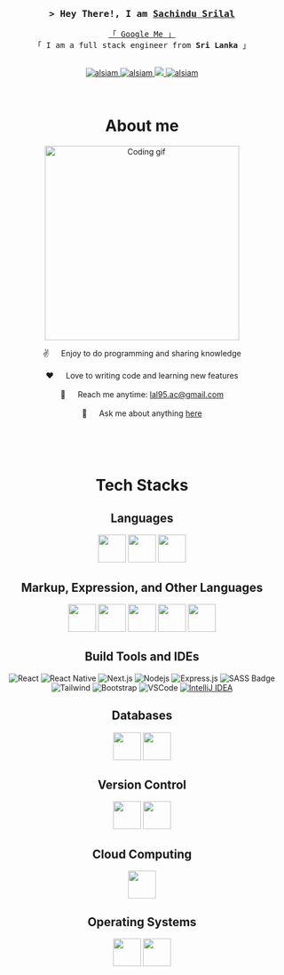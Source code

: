 <!--
<h2 align="center">
  Welcome to Al Siam World!
  <img src="https://media.giphy.com/media/hvRJCLFzcasrR4ia7z/giphy.gif" width="28">
</h2>
-->

<!--
<p align="center">
  <a href="https://github.com/alsiam"><img src="https://readme-typing-svg.herokuapp.com/?lines=Self%20Taught%20Programmer;Front%20End%20Developer;1.5%2B%20years%20of%20coding%20experience;Always%20learning%20new%20things&center=true&width=380&height=45"></a>
</p>

 -->


<!-- Intro  -->
<h3 align="center">
        <samp>&gt; Hey There!, I am
                <b><a target="_blank" href="https://alsiam.com">Sachindu Srilal</a></b>
        </samp>
</h3>


<p align="center"> 
  <samp>
    <a href="#">「 Google Me 」</a>
    <br>
    「 I am a full stack engineer from <b>Sri Lanka</b> 」
    <br>
    <br>
  </samp>
</p>

<p align="center">
 <a href="#" target="blank">
  <img src="https://img.shields.io/badge/Website-DC143C?style=for-the-badge&logo=medium&logoColor=white" alt="alsiam" />
 </a>
 <a href="https://www.linkedin.com/in/sachindu-srilal-316716180/" target="_blank">
  <img src="https://img.shields.io/badge/LinkedIn-0077B5?style=for-the-badge&logo=linkedin&logoColor=white" alt="alsiam"/>
 </a>
 <a href="https://twitter.com/SachinduSrilal" target="_blank">
  <img src="https://img.shields.io/badge/Twitter-1DA1F2?style=for-the-badge&logo=twitter&logoColor=white" />
 </a>
 <a href="#" target="_blank">
  <img src="https://img.shields.io/badge/Facebook-20BEFF?&style=for-the-badge&logo=facebook&logoColor=white" alt="alsiam"  />
  </a> 
</p>
<br />

<div align="center">
<!-- About Section -->
 
# About me
 
<p>
 <img align="center" width="350" src="/assets/programmer.gif" alt="Coding gif" />
  
 ✌️ &emsp; Enjoy to do programming and sharing knowledge <br/><br/>
 ❤️ &emsp; Love to writing code and learning new features<br/><br/>
 📧 &emsp; Reach me anytime: lal95.ac@gmail.com<br/><br/>
 💬 &emsp; Ask me about anything [here](https://github.com/sachindu95)

</p>

<br/>
<br/>
<br/>

# Tech Stacks
## Languages

<img src="https://github.com/sachindu95/Sachindu-Srilal/assets/122765001/4b9f6814-cdea-43a5-a288-679643bbd35e" width="50" height="50">
<img src="https://github.com/sachindu95/Sachindu-Srilal/assets/122765001/b8964bfd-b1b1-4bd9-b018-023d0d31f4f7" width="50" height="50">
<img src="https://github.com/sachindu95/Sachindu-Srilal/assets/122765001/44d7896a-a436-4ccf-9818-17b04f5b67bd" width="50" height="50">

## Markup, Expression, and Other Languages

<img src="https://github.com/sachindu95/Sachindu-Srilal/assets/122765001/b2d6993d-d7e8-4bb1-9df5-9deea76c1d86" width="50" height="50">
<img src="https://github.com/sachindu95/Sachindu-Srilal/assets/122765001/c16e04d5-3eae-48df-80e3-671d988057e4" width="50" height="50">
<img src="https://github.com/sachindu95/Sachindu-Srilal/assets/122765001/f9d7d403-d886-4e40-91e1-975859f7c01d" width="50" height="50">
<img src="https://github.com/sachindu95/Sachindu-Srilal/assets/122765001/67e7d35b-fbe3-48e3-ae97-eab1685dab22" width="50" height="50">
<img src="https://github.com/sachindu95/Sachindu-Srilal/assets/122765001/2253eb97-a2bc-4ff3-a0f0-05e385570c5d" width="50" height="50">

## Build Tools and IDEs
![React](https://img.shields.io/badge/-React-61DBFB?style=for-the-badge&labelColor=black&logo=react&logoColor=61DBFB)
![React Native](https://img.shields.io/badge/React_Native-20232A?style=for-the-badge&logo=react&logoColor=61DAFB)
![Next.js](https://img.shields.io/badge/next.js-000000?style=for-the-badge&logo=nextdotjs&logoColor=white)
![Nodejs](https://img.shields.io/badge/Nodejs-3C873A?style=for-the-badge&labelColor=black&logo=node.js&logoColor=3C873A)
![Express.js](https://img.shields.io/badge/Express.js-000000?style=for-the-badge&logo=express&logoColor=white)
![SASS Badge](https://img.shields.io/badge/Sass-CC6699?style=for-the-badge&logo=sass&logoColor=white)
![Tailwind](https://img.shields.io/badge/Tailwind_CSS-092749?style=for-the-badge&logo=tailwindcss&logoColor=06B6D4&labelColor=000000)
![Bootstrap](https://img.shields.io/badge/Bootstrap-563D7C?style=for-the-badge&logo=bootstrap&logoColor=white)
![VSCode](https://img.shields.io/badge/Visual_Studio-0078d7?style=for-the-badge&logo=visual%20studio&logoColor=white)
[![IntelliJ IDEA](https://img.shields.io/badge/IntelliJ%20IDEA-000000?style=for-the-badge&logo=intellij-idea&logoColor=white)](https://www.jetbrains.com/idea/)


## Databases
<img src="https://github.com/sachindu95/Sachindu-Srilal/assets/122765001/0818833b-0649-450e-ab1f-c574433b4b30" width="50" height="50">
<img src="https://img.shields.io/badge/MongoDB-4EA94B?style=for-the-badge&logo=mongodb&logoColor=white" width="50" height="50">


## Version Control
<img src="https://github.com/sachindu95/Sachindu-Srilal/assets/122765001/1c7c76de-bac5-4ee0-90a6-b3677f4c6f6b" width="50" height="50">
<img src="https://github.com/sachindu95/Sachindu-Srilal/assets/122765001/d50798fe-4902-4109-948d-e8134f60cebb" width="50" height="50">

## Cloud Computing
<img src="https://github.com/sachindu95/Sachindu-Srilal/assets/122765001/305fae2a-5953-435f-a6fe-3b6a4d646df3" width="50" height="50">

## Operating Systems
<img src="https://github.com/sachindu95/Sachindu-Srilal/assets/122765001/470c0260-5343-435e-9192-56d2a4b42741" width="50" height="50">
<img src="https://github.com/sachindu95/Sachindu-Srilal/assets/122765001/94634a58-83c8-4720-8f5a-d47d5f5e2ff0" width="50" height="50">


</div>

</div>
